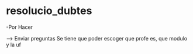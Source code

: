 # resolucio_dubtes

-Por Hacer

--> Enviar preguntas
       Se tiene que poder escoger que profe es, que modulo y la uf 
      	
